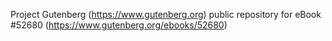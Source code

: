 Project Gutenberg (https://www.gutenberg.org) public repository for
eBook #52680 (https://www.gutenberg.org/ebooks/52680)
